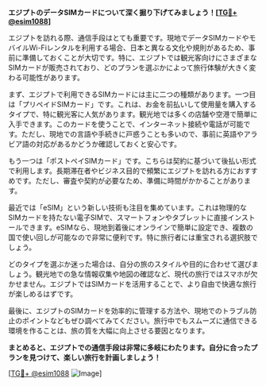 **エジプトのデータSIMカードについて深く掘り下げてみましょう！[[TG💪+ @esim1088](https://t.me/s/esim1088)]**

エジプトを訪れる際、通信手段はとても重要です。現地でデータSIMカードやモバイルWi-Fiレンタルを利用する場合、日本と異なる文化や規則があるため、事前に準備しておくことが大切です。特に、エジプトでは観光客向けにさまざまなSIMカードが販売されており、どのプランを選ぶかによって旅行体験が大きく変わる可能性があります。

まず、エジプトで利用できるSIMカードには主に二つの種類があります。一つ目は「プリペイドSIMカード」です。これは、お金を前払いして使用量を購入するタイプで、特に観光客に人気があります。観光地では多くの店舗や空港で簡単に入手できます。このカードを使うことで、インターネット接続や電話が可能です。ただし、現地での言語や手続きに戸惑うことも多いので、事前に英語やアラビア語の対応があるかどうか確認しておくと安心です。

もう一つは「ポストペイSIMカード」です。こちらは契約に基づいて後払い形式で利用します。長期滞在者やビジネス目的で頻繁にエジプトを訪れる方におすすめです。ただし、審査や契約が必要なため、準備に時間がかかることがあります。

最近では「eSIM」という新しい技術も注目を集めています。これは物理的なSIMカードを持たない電子SIMで、スマートフォンやタブレットに直接インストールできます。eSIMなら、現地到着後にオンラインで簡単に設定でき、複数の国で使い回しが可能なので非常に便利です。特に旅行者には重宝される選択肢でしょう。

どのタイプを選ぶか迷った場合は、自分の旅のスタイルや目的に合わせて選びましょう。観光地での急な情報収集や地図の確認など、現代の旅行ではスマホが欠かせません。エジプトではSIMカードを活用することで、より自由で快適な旅行が楽しめるはずです。

最後に、エジプトのSIMカードを効率的に管理する方法や、現地でのトラブル防止のポイントなどもぜひ調べてみてください。旅行中でもスムーズに通信できる環境を作ることは、旅の質を大幅に向上させる要因となります。

**まとめると、エジプトでの通信手段は非常に多岐にわたります。自分に合ったプランを見つけて、楽しい旅行を計画しましょう！**

[[TG💪+ @esim1088](https://t.me/s/esim1088) ![Image](https://i.postimg.cc/Y0z9fWf4/image.png)]